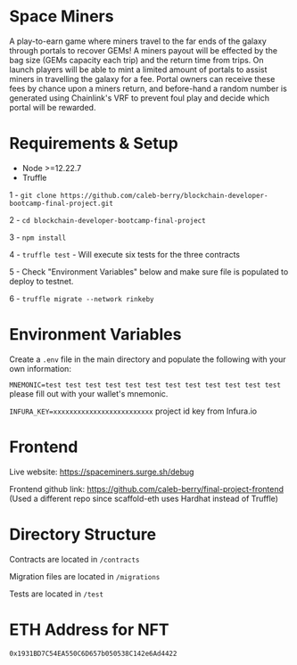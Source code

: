 # Space Miners

A play-to-earn game where miners travel to the far ends of the galaxy through portals to recover GEMs! A miners payout will be effected by the bag size (GEMs capacity each trip) and the return time from trips. On launch players will be able to mint a limited amount of portals to assist miners in travelling the galaxy for a fee. Portal owners can receive these fees by chance upon a miners return, and before-hand a random number is generated using Chainlink's VRF to prevent foul play and decide which portal will be rewarded.

# Requirements & Setup

- Node >=12.22.7
- Truffle

1 - `git clone https://github.com/caleb-berry/blockchain-developer-bootcamp-final-project.git`

2 - `cd blockchain-developer-bootcamp-final-project`

3 - `npm install`

4 - `truffle test` - Will execute six tests for the three contracts

5 - Check "Environment Variables" below and make sure file is populated to deploy to testnet.

6 - `truffle migrate --network rinkeby` 

# Environment Variables

Create a `.env` file in the main directory and populate the following with your own information:

`MNEMONIC=test test test test test test test test test test test test` please fill out with your wallet's mnemonic.

`INFURA_KEY=xxxxxxxxxxxxxxxxxxxxxxxxx` project id key from Infura.io

# Frontend

Live website: https://spaceminers.surge.sh/debug

Frontend github link: https://github.com/caleb-berry/final-project-frontend (Used a different repo since scaffold-eth uses Hardhat instead of Truffle)

# Directory Structure

Contracts are located in `/contracts`

Migration files are located in `/migrations`

Tests are located in `/test`

# ETH Address for NFT

`0x1931BD7C54EA550C6D657b050538C142e6Ad4422`
